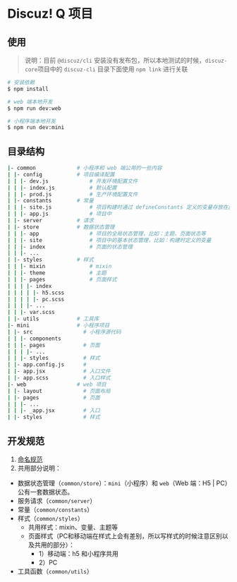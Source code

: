 # Discuz! Q 项目

## 使用
> 说明：目前 `@discuz/cli` 安装没有发布包，所以本地测试的时候，`discuz-core`项目中的 `discuz-cli` 目录下面使用 `npm link` 进行关联

```bash
# 安装依赖
$ npm install

# web 端本地开发
$ npm run dev:web

# 小程序端本地开发
$ npm run dev:mini
```

## 目录结构

```bash
|- common             # 小程序和 web 端公用的一些内容
| |- config           # 项目编译配置
| | |- dev.js             # 开发环境配置文件
| | |- index.js           # 默认配置
| | |- prod.js            # 生产环境配置文件
| |- constants        # 常量
| | |- site.js            # 项目构建时通过 defineConstants 定义的变量存放在此处
| | |- app.js             # 项目中
| |- server           # 请求
| |- store            # 数据状态管理
| | |- app                # 项目的全局状态管理，比如：主题、页面状态等
| | |- site               # 项目中的基本状态管理，比如：构建时定义的变量
| | |- index              # 页面的状态管理
| | |- ...
| |- styles           # 样式
| | |- mixin              # mixin
| | |- theme              # 主题
| | |- pages              # 页面样式
| | | |- index
| | | | |- h5.scss
| | | | |- pc.scss
| | | |- ...
| | |- var.scss
| |- utils            # 工具库
|- mini               # 小程序项目
| |- src                # 小程序源代码
| | |- components
| | |- pages            # 页面
| | | |- ...
| | |- styles           # 样式
| |- app.config.js      #
| |- app.jsx            # 入口文件
| |- app.scss           # 入口样式
|- web                # web 项目
| |- layout             # 页面布局
| |- pages              # 页面
| | |- ...
| | |- _app.jsx         # 入口
| |- styles             # 样式
```

## 开发规范

1. [命名规范](./docs/naming.md)
2. 共用部分说明：
- 数据状态管理（`common/store`）：`mini`（小程序）和 `web`（Web 端：H5 | PC）公有一套数据状态。
- 服务请求（`common/server`）
- 常量（`common/constants`）
- 样式（`common/styles`）
  - 共用样式：mixin、变量、主题等
  - 页面样式（PC和移动端在样式上会有差别，所以写样式的时候注意区别以及共用的部分）：
    - 1）移动端：h5 和小程序共用
    - 2）PC
- 工具函数（`common/utils`）
